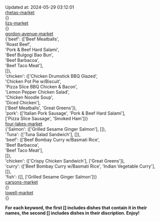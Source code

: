 Updated at: 2024-05-29 03:12:01  
[rhetas-market](https://wisc-housingdining.nutrislice.com/menu/rhetas-market/dinner/2024-05-29)  
{}  
[lizs-market](https://wisc-housingdining.nutrislice.com/menu/lizs-market/dinner/2024-05-29)  
{}  
[gordon-avenue-market](https://wisc-housingdining.nutrislice.com/menu/gordon-avenue-market/dinner/2024-05-29)  
{'beef': (['Beef Meatballs',  
           'Roast Beef',  
           'Pork & Beef Hard Salami',  
           'Beef Bulgogi Bao Bun',  
           'Beef Barbacoa',  
           'Beef Taco Meat'],  
          []),  
 'chicken': (['Chicken Drumstick BBQ Glazed',  
              'Chicken Pot Pie w/Biscuit',  
              'Pizza Slice BBQ Chicken & Bacon',  
              'Lemon Pepper Chicken Salad',  
              'Chicken Noodle Soup',  
              'Diced Chicken'],  
             ['Beef Meatballs', 'Great Greens']),  
 'pork': (['Italian Pork Sausage', 'Pork & Beef Hard Salami'],  
          ['Pizza Slice Sausage', 'Smoked Ham'])}  
[four-lakes-market](https://wisc-housingdining.nutrislice.com/menu/four-lakes-market/dinner/2024-05-29)  
{'Salmon': (['Grilled Sesame Ginger Salmon'], []),  
 'Tuna': (['Tuna Salad Sandwich'], []),  
 'beef': (['Beef Bombay Curry w/Basmati Rice',  
           'Beef Barbacoa',  
           'Beef Taco Meat'],  
          []),  
 'chicken': (['Crispy Chicken Sandwich'], ['Great Greens']),  
 'curry': (['Beef Bombay Curry w/Basmati Rice', 'Indian Vegetable Curry'], []),  
 'fish': ([], ['Grilled Sesame Ginger Salmon'])}  
[carsons-market](https://wisc-housingdining.nutrislice.com/menu/carsons-market/dinner/2024-05-29)  
{}  
[lowell-market](https://wisc-housingdining.nutrislice.com/menu/lowell-market/dinner/2024-05-29)  
{}  
  
**For each keyword, the first [] includes dishes that contain it in their names, the second [] includes dishes in their discription. Enjoy!**  
